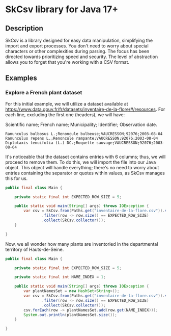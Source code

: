 # SkCsv library for Java 17+

## Description

SkCsv is a library designed for easy data manipulation, simplifying the import and export processes. You don't need to 
worry about special characters or other complexities during parsing. The focus has been directed towards prioritizing 
speed and security. The level of abstraction allows you to forget that you're working with a CSV format. 

## Examples

### Explore a French plant dataset

For this initial example, we will utilize a dataset available at 
https://www.data.gouv.fr/fr/datasets/inventaire-de-la-flore/#/resources. For each line, excluding the first one 
(headers), we will have:

Scientific name; French name; Municipality; Identifier; Observation date.

```
Ranunculus bulbosus L.;Renoncule bulbeuse;VAUCRESSON;92076;2003-08-04
Ranunculus repens L.;Renoncule rampante;VAUCRESSON;92076;2003-08-04
Diplotaxis tenuifolia (L.) DC.;Roquette sauvage;VAUCRESSON;92076;2003-08-04
```

It's noticeable that the dataset contains entries with 6 columns; thus, we will proceed to remove them. To do this, we
will import the file into our Java object. This object will handle everything; there's no need to worry about entries
containing the separator or quotes within values, as SkCsv manages this for us.

```java
public final class Main {

    private static final int EXPECTED_ROW_SIZE = 5;

    public static void main(String[] args) throws IOException {
        var csv = SkCsv.from(Paths.get("inventaire-de-la-flore.csv")).stream().skip(1)
                .filter(row -> row.size() == EXPECTED_ROW_SIZE)
                .collect(SkCsv.collector());
    }

}
```

Now, we all wonder how many plants are inventoried in the departmental territory of Hauts-de-Seine.

```java
public final class Main {

    private static final int EXPECTED_ROW_SIZE = 5;

    private static final int NAME_INDEX = 1;

    public static void main(String[] args) throws IOException {
        var plantNamesSet = new HashSet<String>();
        var csv = SkCsv.from(Paths.get("inventaire-de-la-flore.csv")).stream().skip(1)
                .filter(row -> row.size() == EXPECTED_ROW_SIZE)
                .collect(SkCsv.collector());
        csv.forEach(row -> plantNamesSet.add(row.get(NAME_INDEX)));
        System.out.println(plantNamesSet.size());
    }

}
```

